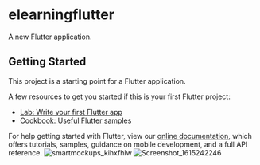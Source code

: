 # elearningflutter

A new Flutter application.

## Getting Started

This project is a starting point for a Flutter application.

A few resources to get you started if this is your first Flutter project:

- [Lab: Write your first Flutter app](https://flutter.dev/docs/get-started/codelab)
- [Cookbook: Useful Flutter samples](https://flutter.dev/docs/cookbook)

For help getting started with Flutter, view our
[online documentation](https://flutter.dev/docs), which offers tutorials,
samples, guidance on mobile development, and a full API reference.
![smartmockups_kihxfhlw](https://user-images.githubusercontent.com/72949361/102291664-44d7f480-3f4c-11eb-9eeb-038ab1e78041.png)
![Screenshot_1615242246](https://user-images.githubusercontent.com/72949361/110538970-54bb3b00-812d-11eb-9ca1-c083b048bfb2.png)


